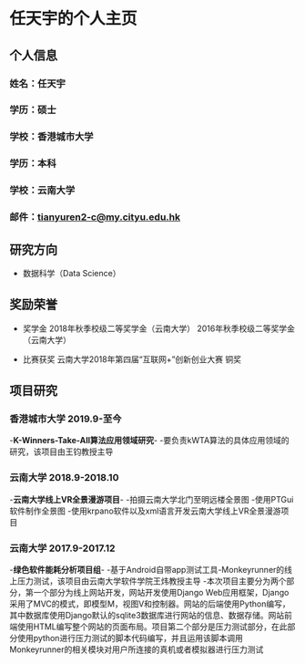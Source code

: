 # 任天宇的个人主页

## 个人信息

### 姓名：任天宇
### 学历：硕士
### 学校：香港城市大学
### 学历：本科
### 学校：云南大学
### 邮件：tianyuren2-c@my.cityu.edu.hk

## 研究方向
- 数据科学（Data Science）

## 奖励荣誉
- 奖学金 2018年秋季校级二等奖学金（云南大学）  2016年秋季校级二等奖学金（云南大学）

- 比赛获奖 云南大学2018年第四届“互联网+”创新创业大赛 铜奖

## 项目研究

### 香港城市大学      2019.9-至今
-**K-Winners-Take-All算法应用领域研究**-
-要负责kWTA算法的具体应用领域的研究，该项目由王钧教授主导

### 云南大学        2018.9-2018.10                 
-**云南大学线上VR全景漫游项目**-
-拍摄云南大学北门至明远楼全景图
-使用PTGui软件制作全景图
-使用krpano软件以及xml语言开发云南大学线上VR全景漫游项目


### 云南大学        2017.9-2017.12                 
-**绿色软件能耗分析项目组**-
-基于Android自带app测试工具-Monkeyrunner的线上压力测试，该项目由云南大学软件学院王炜教授主导
-本次项目主要分为两个部分，第一个部分为线上网站开发，网站开发使用Django Web应用框架，Django采用了MVC的模式，即模型M，视图V和控制器。网站的后端使用Python编写，其中数据库使用Django默认的sqlite3数据库进行网站的信息、数据存储。网站前端使用HTML编写整个网站的页面布局。项目第二个部分是压力测试部分，在此部分使用python进行压力测试的脚本代码编写，并且运用该脚本调用Monkeyrunner的相关模块对用户所连接的真机或者模拟器进行压力测试








